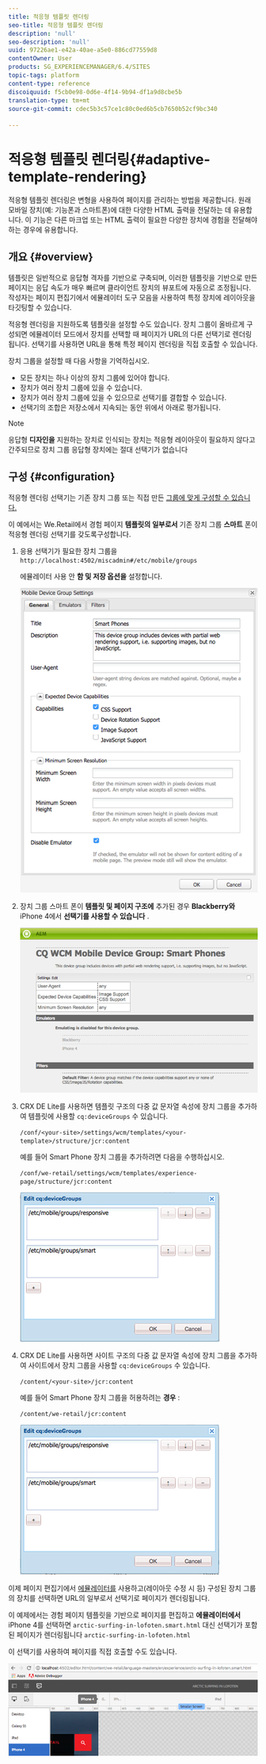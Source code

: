 ```yaml
---
title: 적응형 템플릿 렌더링
seo-title: 적응형 템플릿 렌더링
description: 'null'
seo-description: 'null'
uuid: 97226ae1-e42a-40ae-a5e0-886cd77559d8
contentOwner: User
products: SG_EXPERIENCEMANAGER/6.4/SITES
topic-tags: platform
content-type: reference
discoiquuid: f5cb0e98-0d6e-4f14-9b94-df1a9d8cbe5b
translation-type: tm+mt
source-git-commit: cdec5b3c57ce1c80c0ed6b5cb7650b52cf9bc340

---
```



# 적응형 템플릿 렌더링{#adaptive-template-rendering}

적응형 템플릿 렌더링은 변형을 사용하여 페이지를 관리하는 방법을 제공합니다. 원래 모바일 장치(예: 기능폰과 스마트폰)에 대한 다양한 HTML 출력을 전달하는 데 유용합니다. 이 기능은 다른 마크업 또는 HTML 출력이 필요한 다양한 장치에 경험을 전달해야 하는 경우에 유용합니다.

## 개요 {#overview}

템플릿은 일반적으로 응답형 격자를 기반으로 구축되며, 이러한 템플릿을 기반으로 만든 페이지는 응답 속도가 매우 빠르며 클라이언트 장치의 뷰포트에 자동으로 조정됩니다. 작성자는 페이지 편집기에서 에뮬레이터 도구 모음을 사용하여 특정 장치에 레이아웃을 타깃팅할 수 있습니다.

적응형 렌더링을 지원하도록 템플릿을 설정할 수도 있습니다. 장치 그룹이 올바르게 구성되면 에뮬레이터 모드에서 장치를 선택할 때 페이지가 URL의 다른 선택기로 렌더링됩니다. 선택기를 사용하면 URL을 통해 특정 페이지 렌더링을 직접 호출할 수 있습니다.

장치 그룹을 설정할 때 다음 사항을 기억하십시오.

* 모든 장치는 하나 이상의 장치 그룹에 있어야 합니다.
* 장치가 여러 장치 그룹에 있을 수 있습니다.
* 장치가 여러 장치 그룹에 있을 수 있으므로 선택기를 결합할 수 있습니다.
* 선택기의 조합은 저장소에서 지속되는 동안 위에서 아래로 평가됩니다.

>[!NOTE]
>
>응답형 **디자인을** 지원하는 장치로 인식되는 장치는 적응형 레이아웃이 필요하지 않다고 간주되므로 장치 그룹 응답형 장치에는 절대 선택기가 없습니다

## 구성 {#configuration}

적응형 렌더링 선택기는 기존 장치 그룹 또는 직접 만든 [그룹에 맞게 구성할 수 있습니다.](/help/sites-developing/mobile.md#device-groups)

이 예에서는 We.Retail에서 경험 페이지 **템플릿의 일부로서** 기존 장치 그룹 **스마트** 폰이 적응형 렌더링 선택기를 갖도록구성합니다.

1. 응용 선택기가 필요한 장치 그룹을 `http://localhost:4502/miscadmin#/etc/mobile/groups`

   에뮬레이터 사용 안 **함 및 저장 옵션을** 설정합니다.

   ![chlimage_1-157](assets/chlimage_1-157.png)

1. 장치 그룹 스마트 폰이 **템플릿 및 페이지 구조에** 추가된 경우 **Blackberry와** iPhone 4에서 **선택기를 사용할 수 있습니다** .

   ![chlimage_1-158](assets/chlimage_1-158.png)

1. CRX DE Lite를 사용하면 템플릿 구조의 다중 값 문자열 속성에 장치 그룹을 추가하여 템플릿에 사용할 `cq:deviceGroups` 수 있습니다.

   `/conf/<your-site>/settings/wcm/templates/<your-template>/structure/jcr:content`

   예를 들어 Smart Phone 장치 그룹을 추가하려면 다음을 수행하십시오.

   `/conf/we-retail/settings/wcm/templates/experience-page/structure/jcr:content`

   ![chlimage_1-159](assets/chlimage_1-159.png)

1. CRX DE Lite를 사용하면 사이트 구조의 다중 값 문자열 속성에 장치 그룹을 추가하여 사이트에서 장치 그룹을 사용할 `cq:deviceGroups` 수 있습니다.

   `/content/<your-site>/jcr:content`

   예를 들어 Smart Phone 장치 그룹을 허용하려는 **경우** :

   `/content/we-retail/jcr:content`

   ![chlimage_1-160](assets/chlimage_1-160.png)

이제 페이지 편집기에서 [에뮬레이터를](/help/sites-authoring/responsive-layout.md#layout-definitions-device-emulation-and-breakpoints) 사용하고(레이아웃 [](/help/sites-authoring/responsive-layout.md)수정 시 등) 구성된 장치 그룹의 장치를 선택하면 URL의 일부로서 선택기로 페이지가 렌더링됩니다.

이 예제에서는 경험 페이지 템플릿을 기반으로 페이지를 편집하고 **에뮬레이터에서** iPhone 4를 선택하면 `arctic-surfing-in-lofoten.smart.html` 대신 선택기가 포함된 페이지가 렌더링됩니다 `arctic-surfing-in-lofoten.html`

이 선택기를 사용하여 페이지를 직접 호출할 수도 있습니다.

![chlimage_1-161](assets/chlimage_1-161.png)

